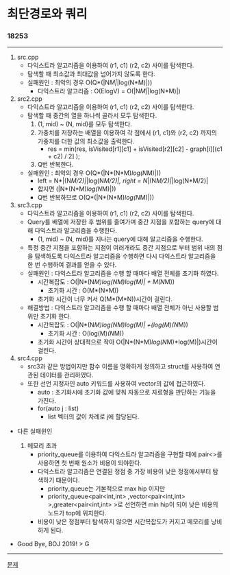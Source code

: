 # 최단경로와 쿼리 
### 18253
***
1. src.cpp
	- 다익스트라 알고리즘을 이용하여 (r1, c1) (r2, c2) 사이를 탐색한다.
	- 탐색할 때 최소값과 최대값을 넘어가지 않도록 한다.
	- 실패원인 : 최악의 경우 O(Q*(|N*M|*|log(N*M)|))
		+ 다익스트라 알고리즘 : O(ElogV) = O(|N*M|*|log(N*M)|)
2. src2.cpp
	- 다익스트라 알고리즘을 이용하여 (r1, c1) (r2, c2) 사이를 탐색한다.
	- 탐색할 때 중간의 열을 하나씩 골라서 모두 탐색한다.
		1. (1, mid) ~ (N, mid)를 모두 탐색한다.
		2. 가중치를 저장하는 배열을 이용하여 각 점에서 (r1, c1)와 (r2, c2) 까지의 가중치를 더한 값의 최소값을 출력한다.
		 	+ res = min(res, isVisited[r1][c1] + isVisited[r2][c2] - graph[i][(c1 + c2) / 2] );
		3. Q번 반복한다.
	- 실패원인 : 최악의 경우 O(Q*(|N*(N*M)*log(N*M)|))
	 	+ left = N*|(N*M/2)|*|log(N*M/2)|, right = N*|(N*M/2)|*|log(N*M/2)|
		+ 합지면 (|N*(N*M)*log(N*M)|))
		+ Q번 반복하므로 O(Q*(|N*(N*M)*log(N*M)|))
3. src3.cpp
	- 다익스트라 알고리즘을 이용하여 (r1, c1) (r2, c2) 사이를 탐색한다.
	- Query를 배열에 저장한 후 범위를 줄여가며 중간 지점을 포함하는 query에 대해 다익스트라 알고리즘을 수행한다.
		+ (1, mid) ~ (N, mid)를 지나는 query에 대해 알고리즘을 수행한다.
	- 특정 중간 지점을 포함하는 지점이 여러개라도 중간 지점으로 부터 범위 내의 점을 탐색하도록 다익스트라 알고리즘을 수행하면 다시 다익스트라 알고리즘을 한 번 수행하여 결과를 얻을 수 있다.
	- 실패원인 : 다익스트라 알고리즘을 수행 할 때마다 배열 전체를 초기화 하였다.
		+  시간복잡도 : O(|N*(N*M)*log(N*M)*log(M)| + M*(N*M))
			- 초기화 시간 : O(M*(N*M))
		+ 초기화 시간이 너무 커서 Q(M*(M*N))시간이 걸린다.
	- 해결방법 : 다익스트라 알고리즘을 수행 할 때마다 배열 전체가 아닌 사용할 범위만 초기화 한다.
		+ 시간복잡도 :  O(|N*(N*M)*log(N*M)*log(M)| +(log(M)*(N*M))
			- 초기화 시간 : O(log(M)*(N*M))
		+ 초기화 시간이 상대적으로 작아 O(|N*(N*M)*log(N*M)*log(M)|)시간이 걸린다.
4. src4.cpp
	- src3과 같은 방법이지만 함수 이름을 명확하게 정의하고 struct를 사용하여 연관된 데이터를 관리하였다.
	- 또한 선언 지정자인 auto 키워드를 사용하여 vector의 값에 접근하였다.
		+ auto : 초기화시에 초기화 값에 맞춰 자동으로 자료형을 판단하는 기능을 가진다.
		+ for(auto j : list)
			* list 벡터의 값이 차례로 j에 할당된다.
- 다른 실패원인
	1. 메모리 초과
		- priority_queue를 이용하여 다익스트라 알고리즘을 구현할 때에 pair<>를 사용하면 첫 번째 원소가 비용이 되야한다.
		- 다익스트라 알고리즘은 연결된 정점 중 가장 비용이 낮은 정점에서부터 탐색하기 떄문이다.
			+ priority_queue는 기본적으로 max hip 이지만
			+ priority_queue<pair<int,int> ,vector<pair<int,int> >,greater<pair<int,int> >로 선언하면 min hip이 되어 낮은 비용의 노드가 top에 위치한다.
		- 비용이 낮은 정점부터 탐색하지 않으면 시간복잡도가 커지고 메모리를 낭비하게 된다.
		
- Good Bye, BOJ 2019! > G
***
[문제](https://www.acmicpc.net/problem/18253)
			 
